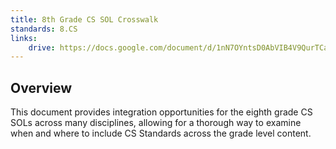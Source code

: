 ```yaml
---
title: 8th Grade CS SOL Crosswalk
standards: 8.CS
links:
    drive: https://docs.google.com/document/d/1nN7OYntsD0AbVIB4V9QurTCaaQWaJQsa7eXrAM_1B9c/edit?usp=drive_link
---
```


## Overview
This document provides integration opportunities for the eighth grade CS SOLs across many disciplines, allowing for a thorough way to examine when and where to include CS Standards across the grade level content.

